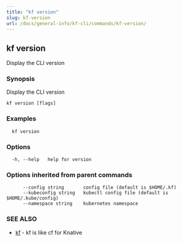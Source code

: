 ```yaml
---
title: "kf version"
slug: kf-version
url: /docs/general-info/kf-cli/commands/kf-version/
---
```

## kf version

Display the CLI version

### Synopsis

Display the CLI version

```
kf version [flags]
```

### Examples

```
  kf version
```

### Options

```
  -h, --help   help for version
```

### Options inherited from parent commands

```
      --config string       config file (default is $HOME/.kf)
      --kubeconfig string   kubectl config file (default is $HOME/.kube/config)
      --namespace string    kubernetes namespace
```

### SEE ALSO

* [kf](/docs/general-info/kf-cli/commands/kf/)	 - kf is like cf for Knative

